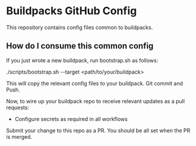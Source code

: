 # Buildpacks GitHub Config

This repository contains config files common to buildpacks.

## How do I consume this common config

If you just wrote a new buildpack, run bootstrap.sh as follows:

./scripts/bootstrap.sh --target <path/to/your/buildpack>

This will copy the relevant config files to your buildpack. Git commit and Push.

Now, to wire up your buildpack repo to receive relevant updates as a pull requests:

* Configure secrets as required in all workflows

Submit your change to this repo as a PR. You should be all set when the PR is merged.

